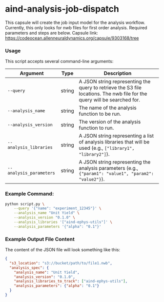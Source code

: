 # aind-analysis-job-dispatch

This capsule will create the job input model for the analysis workflow. Currently, this only looks for nwb files for first order analysis. Required parameters and steps are below. Capsule link: https://codeocean.allenneuraldynamics.org/capsule/9303168/tree

### Usage
This script accepts several command-line arguments:

| Argument               | Type    | Description                                                                                                                                             |
|------------------------|---------|---------------------------------------------------------------------------------------------------------------------------------------------------------|
| `--query`              | string  | A JSON string representing the query to retrieve the S3 file locations. The nwb file for the query will be searched for.                                                                                |
| `--analysis_name`      | string  | The name of the analysis function to be run.                                                                                                             |
| `--analysis_version`   | string  | The version of the analysis function to run.                                                                                                            |
| `--analysis_libraries` | string  | A JSON string representing a list of analysis libraries that will be used (e.g., `["library1", "library2"]`).                                            |
| `--analysis_parameters`| string  | A JSON string representing the analysis parameters (e.g., `{"param1": "value1", "param2": "value2"}`).                                                    |

### Example Command:

```bash
python script.py \
    --query '{"name": "experiment_12345"}' \
    --analysis_name "Unit Yield" \
    --analysis_version "0.1.0" \
    --analysis_libraries '["aind-ephys-utils"]' \
    --analysis_parameters '{"alpha": "0.1"}'
```

### Example Output File Content

The content of the JSON file will look something like this:

```json
{
  "s3_location": "s3://bucket/path/to/file1.nwb",
  "analysis_spec": {
    "analysis_name": "Unit Yield",
    "analysis_version": "0.1.0",
    "analysis_libraries_to_track": ["aind-ephys-utils"],
    "analysis_parameters": {"alpha": "0.1"}
  }
}


